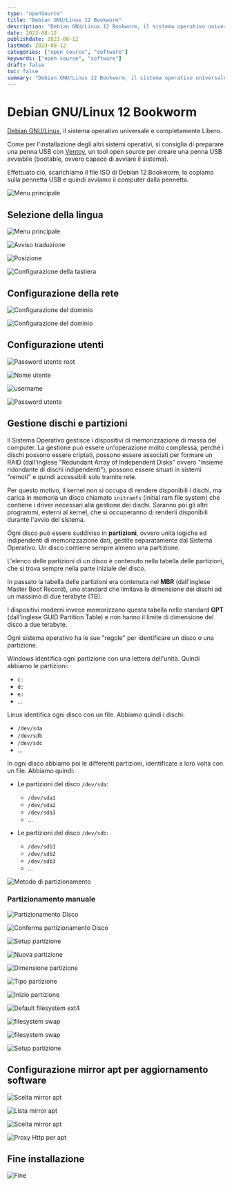 ```yaml
---
type: "openSource"
title: "Debian GNU/Linux 12 Bookworm"
description: "Debian GNU/Linux 12 Bookworm, il sistema operativo universale e completamente Libero"
date: 2023-08-12
publishdate: 2023-08-12
lastmod: 2023-08-12
categories: ["open source", "software"]
keywords: ["open source", "software"]
draft: false
toc: false
summary: "Debian GNU/Linux 12 Bookworm, il sistema operativo universale e completamente Libero"
---
```


# Debian GNU/Linux 12 Bookworm

[Debian GNU/Linux](https://www.debian.org/), il sistema operativo universale e completamente Libero.

Come per l'installazione degli altri sistemi operativi, si consiglia di preparare una penna USB con [Ventoy](https://www.ventoy.net/en/index.html), un tool open source per creare una penna USB avviabile (bootable, ovvero capace di avviare il sistema).

Effettuato ciò, scarichiamo il file ISO di Debian 12 Bookworm, lo copiamo sulla pennetta USB e quindi avviamo il computer dalla pennetta.

![Menu principale](/static/openSource/Debian12/debian-live.png)

<!-- TODO

Di seguito le schermate ed i passi del processo di installazione.

![Menu principale](/static/openSource/Debian12/debian-installer-00-steps.png)

-->

## Selezione della lingua

![Menu principale](/static/openSource/Debian12/debian-installer-01-localechooser-languagelist.png)

![Avviso traduzione](/static/openSource/Debian12/debian-installer-02-localechooser-languagelist-translation-warn.png)

![Posizione](/static/openSource/Debian12/debian-installer-03-localechooser-position.png)

![Configurazione della tastiera](/static/openSource/Debian12/debian-installer-04-localechooser-keyboard-config.png)

## Configurazione della rete

![Configurazione del dominio](/static/openSource/Debian12/debian-installer-10-netcfg-get-host.png)

![Configurazione del dominio](/static/openSource/Debian12/debian-installer-11-netcfg-get-domain.png)

<!-- TODO

![Configurazione dell'interfaccia di rete](/static/openSource/Debian/debian-installer-06-netcfg-choose-interface.png)

![Richiesta firmware](/static/openSource/Debian/debian-installer-07-netcfg-hw-detect-load-firmware.png)

![Selezione rete wifi](/static/openSource/Debian/debian-installer-08-netcfg-wireless-essids-list.png)

![Sicurezza rete wifi](/static/openSource/Debian/debian-installer-09-netcfg-wireless-security-type.png)

![Password rete wifi](/static/openSource/Debian/debian-installer-10-netcfg-wireless-wpa.png)

-->

## Configurazione utenti

![Password utente root](/static/openSource/Debian12/debian-installer-20-root-password.png)

![Nome utente](/static/openSource/Debian12/debian-installer-22-user-fullname.png)

![username](/static/openSource/Debian12/debian-installer-23-user.png)

![Password utente](/static/openSource/Debian12/debian-installer-24-user-password.png)

## Gestione dischi e partizioni

Il Sistema Operativo gestisce i dispositivi di memorizzazione di massa del computer. La gestione può essere un'operazione molto complessa, perché i dischi possono essere criptati, possono essere associati per formare un RAID (dall'inglese "Redundant Array of Independent Disks" ovvero "insieme ridondante di dischi indipendenti"), possono essere situati in sistemi "remoti" e quindi accessibili solo tramite rete.

Per questo motivo, il kernel non si occupa di rendere disponibili i dischi, ma carica in memoria un disco chiamato ``initramfs`` (initial ram file system) che contiene i driver necessari alla gestione dei dischi. Saranno poi gli altri programmi, esterni al kernel, che si occuperanno di renderli disponibili durante l'avvio del sistema.

Ogni disco può essere suddiviso in **partizioni**, ovvero unità logiche ed indipendenti di memorizzazione dati, gestite separatamente dal Sistema Operativo. Un disco contiene sempre almeno una partizione.

L'elenco delle partizioni di un disco è contenuto nella tabella delle partizioni, che si trova sempre nella parte iniziale del disco.

In passato la tabella delle partizioni era contenuta nel **MBR** (dall'inglese Master Boot Record), uno standard che limitava la dimensione dei dischi ad un massimo di due terabyte (TB).

I dispositivi moderni invece memorizzano questa tabella nello standard **GPT** (dall'inglese GUID Partition Table) e non hanno il limite di dimensione del disco a due terabyte.

Ogni sistema operativo ha le sue "regole" per identificare un disco o una partizione.

Windows identifica ogni partizione con una lettera dell'unità. Quindi abbiamo le partizioni:

- ``c:``
- ``d:``
- ``e:``
- ...

Linux identifica ogni disco con un file. Abbiamo quindi i dischi:

- ``/dev/sda``
- ``/dev/sdb``
- ``/dev/sdc``
- ...

In ogni disco abbiamo poi le differenti partizioni, identificate a loro volta con un file. Abbiamo quindi:

- Le partizioni del disco ``/dev/sda``:

  - ``/dev/sda1``
  - ``/dev/sda2``
  - ``/dev/sda3``
  - ...

- Le partizioni del disco ``/dev/sdb``:

  - ``/dev/sdb1``
  - ``/dev/sdb2``
  - ``/dev/sdb3``
  - ...

![Metodo di partizionamento](/static/openSource/Debian12/debian-installer-30-partitioning.png)

### Partizionamento manuale

![Partizionamento Disco](/static/openSource/Debian12/debian-installer-31-partitioning-setup-disk.png)

![Conferma partizionamento Disco](/static/openSource/Debian12/debian-installer-32-partitioning-setup-disk-confirm.png)

![Setup partizione](/static/openSource/Debian12/debian-installer-33-partitioning-setup-partition.png)

![Nuova partizione](/static/openSource/Debian12/debian-installer-34-partitioning-filesystems-new.png)

![Dimensione partizione](/static/openSource/Debian12/debian-installer-35-partitioning-filesystems-size.png)

![Tipo partizione](/static/openSource/Debian12/debian-installer-36-partitioning-filesystems-type.png)

![Inizio partizione](/static/openSource/Debian12/debian-installer-37-partitioning-filesystems-start.png)

![Default filesystem ext4](/static/openSource/Debian12/debian-installer-38-partitioning-filesystems-ext4.png)

![filesystem swap](/static/openSource/Debian12/debian-installer-39-partitioning-filesystems-swap.png)

![filesystem swap](/static/openSource/Debian12/debian-installer-40-partitioning-filesystems-complete.png)

![Setup partizione](/static/openSource/Debian12/debian-installer-41-partitioning-setup-partition.png)

<!-- Add screenshot for other partitions -->

## Configurazione mirror apt per aggiornamento software

![Scelta mirror apt](/static/openSource/Debian12/debian-installer-60-apt-setup-use-mirror.png)

![Lista mirror apt](/static/openSource/Debian12/debian-installer-61-apt-mirror-availables.png)

![Scelta mirror apt](/static/openSource/Debian12/debian-installer-62-apt-mirror-selection.png)

![Proxy Http per apt](/static/openSource/Debian12/debian-installer-63-apt-proxy-http.png)

<!-- TODO

## Popularity contest

![Popularity contest](/static/openSource/Debian/debian-installer-50-popularity-contest.png)

## Software selection

![Software selection](/static/openSource/Debian/debian-installer-60-software-selection.png)

## Esecuzione shell

![Esecuzione shell](/static/openSource/Debian/debian-installer-70-utils-shell.png)

-->

## Fine installazione

![Fine](/static/openSource/Debian12/debian-installer-99-finished-and-reboot.png)
